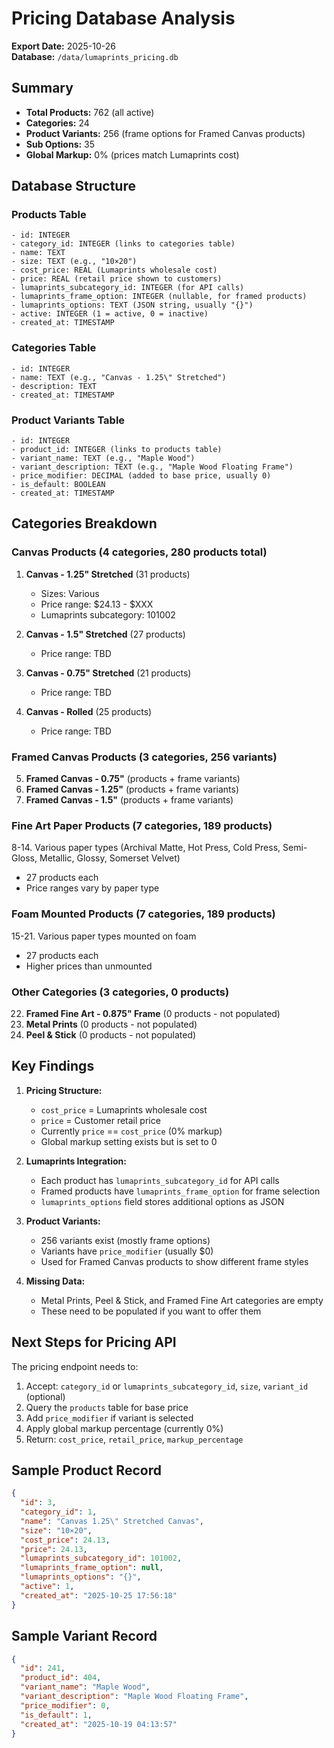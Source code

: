 # Pricing Database Analysis

**Export Date:** 2025-10-26  
**Database:** `/data/lumaprints_pricing.db`

## Summary

- **Total Products:** 762 (all active)
- **Categories:** 24
- **Product Variants:** 256 (frame options for Framed Canvas products)
- **Sub Options:** 35
- **Global Markup:** 0% (prices match Lumaprints cost)

## Database Structure

### Products Table
```
- id: INTEGER
- category_id: INTEGER (links to categories table)
- name: TEXT
- size: TEXT (e.g., "10×20")
- cost_price: REAL (Lumaprints wholesale cost)
- price: REAL (retail price shown to customers)
- lumaprints_subcategory_id: INTEGER (for API calls)
- lumaprints_frame_option: INTEGER (nullable, for framed products)
- lumaprints_options: TEXT (JSON string, usually "{}")
- active: INTEGER (1 = active, 0 = inactive)
- created_at: TIMESTAMP
```

### Categories Table
```
- id: INTEGER
- name: TEXT (e.g., "Canvas - 1.25\" Stretched")
- description: TEXT
- created_at: TIMESTAMP
```

### Product Variants Table
```
- id: INTEGER
- product_id: INTEGER (links to products table)
- variant_name: TEXT (e.g., "Maple Wood")
- variant_description: TEXT (e.g., "Maple Wood Floating Frame")
- price_modifier: DECIMAL (added to base price, usually 0)
- is_default: BOOLEAN
- created_at: TIMESTAMP
```

## Categories Breakdown

### Canvas Products (4 categories, 280 products total)
1. **Canvas - 1.25" Stretched** (31 products)
   - Sizes: Various
   - Price range: $24.13 - $XXX
   - Lumaprints subcategory: 101002

2. **Canvas - 1.5" Stretched** (27 products)
   - Price range: TBD

3. **Canvas - 0.75" Stretched** (21 products)
   - Price range: TBD

4. **Canvas - Rolled** (25 products)
   - Price range: TBD

### Framed Canvas Products (3 categories, 256 variants)
5. **Framed Canvas - 0.75"** (products + frame variants)
6. **Framed Canvas - 1.25"** (products + frame variants)
7. **Framed Canvas - 1.5"** (products + frame variants)

### Fine Art Paper Products (7 categories, 189 products)
8-14. Various paper types (Archival Matte, Hot Press, Cold Press, Semi-Gloss, Metallic, Glossy, Somerset Velvet)
   - 27 products each
   - Price ranges vary by paper type

### Foam Mounted Products (7 categories, 189 products)
15-21. Various paper types mounted on foam
   - 27 products each
   - Higher prices than unmounted

### Other Categories (3 categories, 0 products)
22. **Framed Fine Art - 0.875" Frame** (0 products - not populated)
23. **Metal Prints** (0 products - not populated)
24. **Peel & Stick** (0 products - not populated)

## Key Findings

1. **Pricing Structure:**
   - `cost_price` = Lumaprints wholesale cost
   - `price` = Customer retail price
   - Currently `price` == `cost_price` (0% markup)
   - Global markup setting exists but is set to 0

2. **Lumaprints Integration:**
   - Each product has `lumaprints_subcategory_id` for API calls
   - Framed products have `lumaprints_frame_option` for frame selection
   - `lumaprints_options` field stores additional options as JSON

3. **Product Variants:**
   - 256 variants exist (mostly frame options)
   - Variants have `price_modifier` (usually $0)
   - Used for Framed Canvas products to show different frame styles

4. **Missing Data:**
   - Metal Prints, Peel & Stick, and Framed Fine Art categories are empty
   - These need to be populated if you want to offer them

## Next Steps for Pricing API

The pricing endpoint needs to:
1. Accept: `category_id` or `lumaprints_subcategory_id`, `size`, `variant_id` (optional)
2. Query the `products` table for base price
3. Add `price_modifier` if variant is selected
4. Apply global markup percentage (currently 0%)
5. Return: `cost_price`, `retail_price`, `markup_percentage`

## Sample Product Record

```json
{
  "id": 3,
  "category_id": 1,
  "name": "Canvas 1.25\" Stretched Canvas",
  "size": "10×20",
  "cost_price": 24.13,
  "price": 24.13,
  "lumaprints_subcategory_id": 101002,
  "lumaprints_frame_option": null,
  "lumaprints_options": "{}",
  "active": 1,
  "created_at": "2025-10-25 17:56:18"
}
```

## Sample Variant Record

```json
{
  "id": 241,
  "product_id": 404,
  "variant_name": "Maple Wood",
  "variant_description": "Maple Wood Floating Frame",
  "price_modifier": 0,
  "is_default": 1,
  "created_at": "2025-10-19 04:13:57"
}
```

